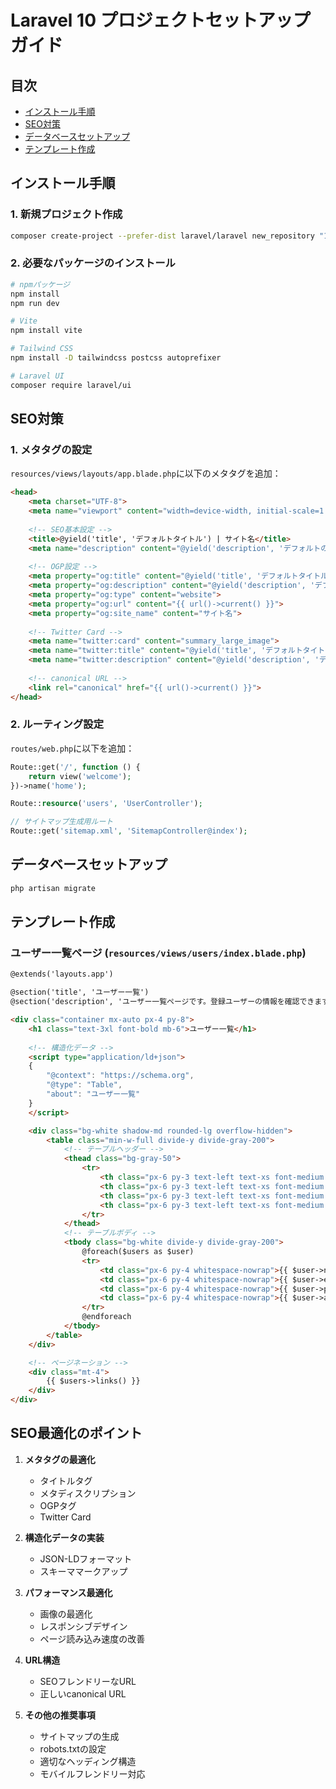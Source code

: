 # Laravel 10 プロジェクトセットアップガイド

## 目次
- [インストール手順](#インストール手順)
- [SEO対策](#seo対策)
- [データベースセットアップ](#データベースセットアップ)
- [テンプレート作成](#テンプレート作成)

## インストール手順

### 1. 新規プロジェクト作成
```bash
composer create-project --prefer-dist laravel/laravel new_repository "10.*"
```

### 2. 必要なパッケージのインストール
```bash
# npmパッケージ
npm install
npm run dev

# Vite
npm install vite

# Tailwind CSS
npm install -D tailwindcss postcss autoprefixer

# Laravel UI
composer require laravel/ui
```

## SEO対策

### 1. メタタグの設定
`resources/views/layouts/app.blade.php`に以下のメタタグを追加：

```html
<head>
    <meta charset="UTF-8">
    <meta name="viewport" content="width=device-width, initial-scale=1.0">
    
    <!-- SEO基本設定 -->
    <title>@yield('title', 'デフォルトタイトル') | サイト名</title>
    <meta name="description" content="@yield('description', 'デフォルトの説明文')">
    
    <!-- OGP設定 -->
    <meta property="og:title" content="@yield('title', 'デフォルトタイトル')">
    <meta property="og:description" content="@yield('description', 'デフォルトの説明文')">
    <meta property="og:type" content="website">
    <meta property="og:url" content="{{ url()->current() }}">
    <meta property="og:site_name" content="サイト名">
    
    <!-- Twitter Card -->
    <meta name="twitter:card" content="summary_large_image">
    <meta name="twitter:title" content="@yield('title', 'デフォルトタイトル')">
    <meta name="twitter:description" content="@yield('description', 'デフォルトの説明文')">
    
    <!-- canonical URL -->
    <link rel="canonical" href="{{ url()->current() }}">
</head>
```

### 2. ルーティング設定
`routes/web.php`に以下を追加：

```php
Route::get('/', function () {
    return view('welcome');
})->name('home');

Route::resource('users', 'UserController');

// サイトマップ生成用ルート
Route::get('sitemap.xml', 'SitemapController@index');
```

## データベースセットアップ

```bash
php artisan migrate
```

## テンプレート作成

### ユーザー一覧ページ (`resources/views/users/index.blade.php`)

```html
@extends('layouts.app')

@section('title', 'ユーザー一覧')
@section('description', 'ユーザー一覧ページです。登録ユーザーの情報を確認できます。')

<div class="container mx-auto px-4 py-8">
    <h1 class="text-3xl font-bold mb-6">ユーザー一覧</h1>
    
    <!-- 構造化データ -->
    <script type="application/ld+json">
    {
        "@context": "https://schema.org",
        "@type": "Table",
        "about": "ユーザー一覧"
    }
    </script>

    <div class="bg-white shadow-md rounded-lg overflow-hidden">
        <table class="min-w-full divide-y divide-gray-200">
            <!-- テーブルヘッダー -->
            <thead class="bg-gray-50">
                <tr>
                    <th class="px-6 py-3 text-left text-xs font-medium text-gray-500 uppercase tracking-wider">名前</th>
                    <th class="px-6 py-3 text-left text-xs font-medium text-gray-500 uppercase tracking-wider">メール</th>
                    <th class="px-6 py-3 text-left text-xs font-medium text-gray-500 uppercase tracking-wider">電話番号</th>
                    <th class="px-6 py-3 text-left text-xs font-medium text-gray-500 uppercase tracking-wider">住所</th>
                </tr>
            </thead>
            <!-- テーブルボディ -->
            <tbody class="bg-white divide-y divide-gray-200">
                @foreach($users as $user)
                <tr>
                    <td class="px-6 py-4 whitespace-nowrap">{{ $user->name }}</td>
                    <td class="px-6 py-4 whitespace-nowrap">{{ $user->email }}</td>
                    <td class="px-6 py-4 whitespace-nowrap">{{ $user->phone }}</td>
                    <td class="px-6 py-4 whitespace-nowrap">{{ $user->address }}</td>
                </tr>
                @endforeach
            </tbody>
        </table>
    </div>

    <!-- ページネーション -->
    <div class="mt-4">
        {{ $users->links() }}
    </div>
</div>
```

## SEO最適化のポイント

1. **メタタグの最適化**
   - タイトルタグ
   - メタディスクリプション
   - OGPタグ
   - Twitter Card

2. **構造化データの実装**
   - JSON-LDフォーマット
   - スキーママークアップ

3. **パフォーマンス最適化**
   - 画像の最適化
   - レスポンシブデザイン
   - ページ読み込み速度の改善

4. **URL構造**
   - SEOフレンドリーなURL
   - 正しいcanonical URL

5. **その他の推奨事項**
   - サイトマップの生成
   - robots.txtの設定
   - 適切なヘッディング構造
   - モバイルフレンドリー対応
